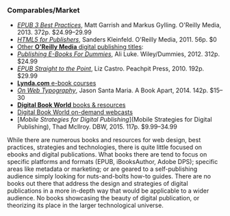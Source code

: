 ### Comparables/Market

- [*EPUB 3 Best Practices*](http://shop.oreilly.com/product/0636920024897.do), Matt Garrish and Markus Gylling. O'Reilly Media, 2013. 372p. $24.99–29.99
- [*HTML5 for Publishers*](http://shop.oreilly.com/product/0636920022473.do), Sanders Kleinfeld. O'Reilly Media, 2011. 56p. $0
- [Other **O'Reilly Media** digital publishing titles](http://shop.oreilly.com/category/browse-subjects/design/digital-publishing.do): 
- [*Publishing E-Books For Dummies*](http://www.dummies.com/store/product/Publishing-E-Books-For-Dummies.productCd-1118342909.html), Ali Luke. Wiley/Dummies, 2012. 312p. $24.99
- [*EPUB Straight to the Point*](http://www.elizabethcastro.com/epub/), Liz Castro. Peachpit Press, 2010. 192p. $29.99
- [**Lynda.com** e-book courses](http://www.lynda.com/eBooks-training-tutorials/1310-0.html)
- [*On Web Typography*](http://www.abookapart.com/products/on-web-typography), Jason Santa Maria. A Book Apart, 2014. 142p. $15–30
- [**Digital Book World** books & resources](http://store.digitalbookworld.com/books)
- [Digital Book World on-demand webcasts](http://store.digitalbookworld.com/on-demand-webcasts)
- [*Mobile Strategies for Digital Publishing*](Mobile Strategies for Digital Publishing), Thad McIlroy. DBW, 2015. 117p. $9.99–34.99

While there are numerous books and resources for web design, best practices, strategies and technologies, there is quite little focused on ebooks and digital publications. What books there are tend to focus on specific platforms and formats (EPUB, iBooksAuthor, Adobe DPS); specific areas like metadata or marketing; or are geared to a self-publishing audience simply looking for nuts-and-bolts how-to guides. There are no books out there that address the design and strategies of digital publications in a more in-depth way that would be applicable to a wider audience. No books showcasing the beauty of digital publication, or theorizing its place in the larger technological universe.
